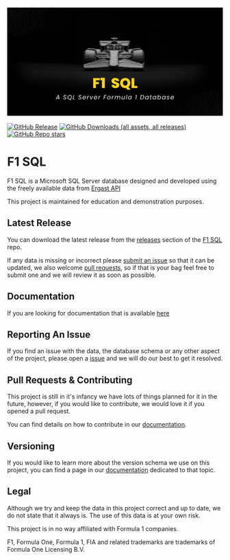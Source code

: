 ![](profile/images/git-banner.png)

[![GitHub Release](https://img.shields.io/github/v/release/F1-SQL/F1-SQL?style=for-the-badge&labelColor=%23333&color=%23d40000&)](https://github.com/F1-SQL/F1-SQL/releases)
[![GitHub Downloads (all assets, all releases)](https://img.shields.io/github/downloads/F1-SQL/F1-SQL/total?style=for-the-badge&labelColor=%23333&color=%23d40000)](https://github.com/f1db/f1db/releases)
[![GitHub Repo stars](https://img.shields.io/github/stars/F1-SQL/F1-SQL?style=for-the-badge&labelColor=%23333&color=%23d40000)](https://github.com/F1-SQL/F1-SQL/stargazers)


# F1 SQL
F1 SQL is a Microsoft SQL Server database designed and developed using the freely available data from [Ergast API](https://ergast.com/mrd/) 

This project is maintained for education and demonstration purposes.

 ## Latest Release

You can download the latest release from the [releases](https://github.com/F1-SQL/F1-SQL/releases) section of the [F1 SQL](https://github.com/F1-SQL/F1-SQL) repo.

If any data is missing or incorrect please [submit an issue](https://github.com/F1-SQL/F1-SQL/issues) so that it can be updated, we also welcome [pull requests](https://github.com/F1-SQL/F1-SQL/pulls), so if that is your bag feel free to submit one and we will review it as soon as possible.

## Documentation

If you are looking for documentation that is available [here](https://F1-SQL.com/)

## Reporting An Issue

If you find an issue with the data, the database schema or any other aspect of the project, please open a [issue](https://github.com/F1-SQL/F1-SQL/issues/new/choose) and we will do our best to get it resolved.

## Pull Requests & Contributing

This project is still in it's infancy we have lots of things planned for it in the future, however, if you would like to contribute, we would love it if you opened a pull request. 

You can find details on how to contribute in our [documentation](https://F1-SQL.com/docs/welcome).

## Versioning

If you would like to learn more about the version schema we use on this project, you can find a page in our [documentation](https://F1-SQL.com/docs/about/versioning) dedicated to that topic.

## Legal

Although we try and keep the data in this project correct and up to date, we do not state that it always is. The use of this data is at your own risk. 

This project is in no way affiliated with Formula 1 companies. 

F1, Formula One, Formula 1, FIA and related trademarks are trademarks of Formula One Licensing B.V.
